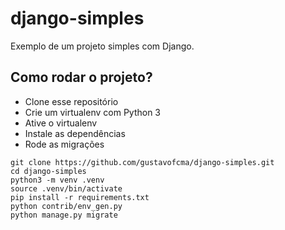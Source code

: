 # django-simples

Exemplo de um projeto simples com Django.

## Como rodar o projeto?

* Clone esse repositório
* Crie um virtualenv com Python 3
* Ative o virtualenv
* Instale as dependências
* Rode as migrações

```
git clone https://github.com/gustavofcma/django-simples.git
cd django-simples
python3 -m venv .venv
source .venv/bin/activate
pip install -r requirements.txt
python contrib/env_gen.py
python manage.py migrate
```
